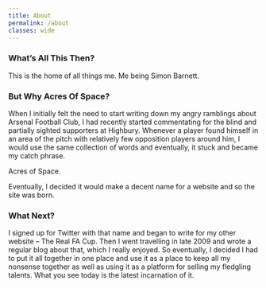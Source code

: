 ```yaml
---
title: About
permalink: /about
classes: wide
---
```

### What&#8217;s All This Then?

This is the home of all things me. Me being Simon Barnett.

### But Why Acres Of Space?

When I initially felt the need to start writing down my angry ramblings about Arsenal Football Club, I had recently started commentating for the blind and partially sighted supporters at Highbury. Whenever a player found himself in an area of the pitch with relatively few opposition players around him, I would use the same collection of words and eventually, it stuck and became my catch phrase.

Acres of Space.

Eventually, I decided it would make a decent name for a website and so the site was born.

### What Next?

I signed up for Twitter with that name and began to write for my other website &#8211; The Real FA Cup. Then I went travelling in late 2009 and wrote a regular blog about that, which I really enjoyed. So eventually, I decided I had to put it all together in one place and use it as a place to keep all my nonsense together as well as using it as a platform for selling my fledgling talents. What you see today is the latest incarnation of it.
